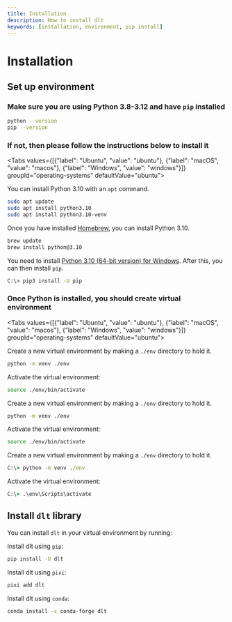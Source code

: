 ```yaml
---
title: Installation
description: How to install dlt
keywords: [installation, environment, pip install]
---
```


# Installation

## Set up environment

### Make sure you are using **Python 3.8-3.12** and have `pip` installed

```sh
python --version
pip --version
```

### If not, then please follow the instructions below to install it

<Tabs values={[{"label": "Ubuntu", "value": "ubuntu"}, {"label": "macOS", "value": "macos"}, {"label": "Windows", "value": "windows"}]}  groupId="operating-systems" defaultValue="ubuntu">
  <TabItem value="ubuntu">

You can install Python 3.10 with an `apt` command.

```sh
sudo apt update
sudo apt install python3.10
sudo apt install python3.10-venv
```

  </TabItem>
  <TabItem value="macos">

Once you have installed [Homebrew](https://brew.sh), you can install Python 3.10.

```sh
brew update
brew install python@3.10
```

  </TabItem>
  <TabItem value="windows">

You need to install [Python 3.10 (64-bit version) for Windows](https://www.python.org/downloads/windows/).
After this, you can then install `pip`.

```sh
C:\> pip3 install -U pip
```

  </TabItem>
</Tabs>

### Once Python is installed, you should create virtual environment

<Tabs values={[{"label": "Ubuntu", "value": "ubuntu"}, {"label": "macOS", "value": "macos"}, {"label": "Windows", "value": "windows"}]}  groupId="operating-systems" defaultValue="ubuntu">

  <TabItem value="ubuntu">

Create a new virtual environment by making a `./env` directory to hold it.

```sh
python -m venv ./env
```

Activate the virtual environment:

```sh
source ./env/bin/activate
```

  </TabItem>
  <TabItem value="macos">

Create a new virtual environment by making a `./env` directory to hold it.

```sh
python -m venv ./env
```

Activate the virtual environment:

```sh
source ./env/bin/activate
```

  </TabItem>
  <TabItem value="windows">

Create a new virtual environment by making a `./env` directory to hold it.

```bat
C:\> python -m venv ./env
```

Activate the virtual environment:

```bat
C:\> .\env\Scripts\activate
```

  </TabItem>
</Tabs>

## Install `dlt` library

You can install `dlt` in your virtual environment by running:

Install dlt using `pip`:

```sh
pip install -U dlt
```

Install dlt using `pixi`:

```sh
pixi add dlt
```

Install dlt using `conda`:

```sh
conda install -c conda-forge dlt
```
